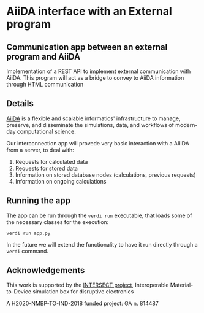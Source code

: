 # AiiDA interface with an External program

## Communication app between an external program and AiiDA

Implementation of a REST API to implement external communication with AiiDA.
This program will act as a bridge to convey to AiiDA information through HTML communication

## Details

[AiiDA](http://www.aiida.net/) is a flexible and scalable informatics' infrastructure to manage, preserve,
and disseminate the simulations, data, and workflows of modern-day computational science.

Our interconnection app will provede very basic interaction with a AIiiDA from a server,
to deal with:
1. Requests for calculated data
2. Requests for stored data
3. Information on stored database nodes (calculations, previous requests)
4. Information on ongoing calculations

## Running the app

The app can be run through the ``verdi run`` executable, that loads some
of the necessary classes for the execution:

``
  verdi run app.py
``

In the future we will extend the functionality to have it run directly through a ``verdi`` command.
## Acknowledgements

This work is supported by the [INTERSECT project](http://intersect-project.eu/),
Interoperable Material-to-Device simulation box for disruptive electronics

A H2020-NMBP-TO-IND-2018 funded project: GA n. 814487


